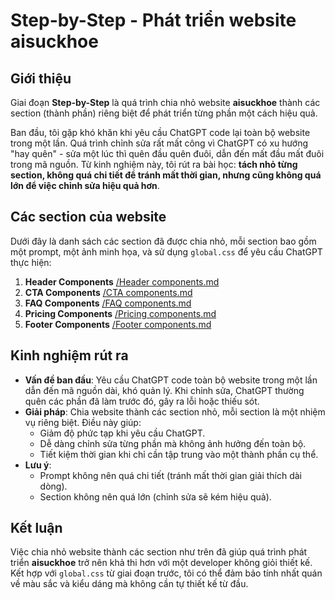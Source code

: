 # Step-by-Step - Phát triển website aisuckhoe

## Giới thiệu
Giai đoạn **Step-by-Step** là quá trình chia nhỏ website **aisuckhoe** thành các section (thành phần) riêng biệt để phát triển từng phần một cách hiệu quả.

Ban đầu, tôi gặp khó khăn khi yêu cầu ChatGPT code lại toàn bộ website trong một lần. Quá trình chỉnh sửa rất mất công vì ChatGPT có xu hướng "hay quên" - sửa một lúc thì quên đầu quên đuôi, dẫn đến mất đầu mất đuôi trong mã nguồn. Từ kinh nghiệm này, tôi rút ra bài học: **tách nhỏ từng section, không quá chi tiết để tránh mất thời gian, nhưng cũng không quá lớn để việc chỉnh sửa hiệu quả hơn**.

## Các section của website
Dưới đây là danh sách các section đã được chia nhỏ, mỗi section bao gồm một prompt, một ảnh minh họa, và sử dụng `global.css` để yêu cầu ChatGPT thực hiện:

1. **Header Components** [/Header components.md](./Header%20components.md)
2. **CTA Components** [/CTA components.md](./CTA%20components.md)
3. **FAQ Components** [/FAQ components.md](./FAQ%20components.md)
4. **Pricing Components** [/Pricing components.md](./Pricing%20components.md)
5. **Footer Components** [/Footer components.md](./Footer%20components.md)

## Kinh nghiệm rút ra
- **Vấn đề ban đầu**: Yêu cầu ChatGPT code toàn bộ website trong một lần dẫn đến mã nguồn dài, khó quản lý. Khi chỉnh sửa, ChatGPT thường quên các phần đã làm trước đó, gây ra lỗi hoặc thiếu sót.
- **Giải pháp**: Chia website thành các section nhỏ, mỗi section là một nhiệm vụ riêng biệt. Điều này giúp:
  - Giảm độ phức tạp khi yêu cầu ChatGPT.
  - Dễ dàng chỉnh sửa từng phần mà không ảnh hưởng đến toàn bộ.
  - Tiết kiệm thời gian khi chỉ cần tập trung vào một thành phần cụ thể.
- **Lưu ý**: 
  - Prompt không nên quá chi tiết (tránh mất thời gian giải thích dài dòng).
  - Section không nên quá lớn (chỉnh sửa sẽ kém hiệu quả).

## Kết luận
Việc chia nhỏ website thành các section như trên đã giúp quá trình phát triển **aisuckhoe** trở nên khả thi hơn với một developer không giỏi thiết kế. Kết hợp với `global.css` từ giai đoạn trước, tôi có thể đảm bảo tính nhất quán về màu sắc và kiểu dáng mà không cần tự thiết kế từ đầu.